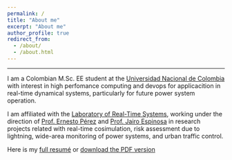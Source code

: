 ```yaml
---
permalink: /
title: "About me"
excerpt: "About me"
author_profile: true
redirect_from: 
  - /about/
  - /about.html
---
```


------
I am a Colombian M.Sc. EE student at the [Universidad Nacional de Colombia](http://medellin.unal.edu.co/) with interest in high perfomance computing and devops for applicacition in real-time dynamical systems, particularly for future power system operation.

I am affiliated with the [Laboratory of Real-Time Systems](https://sites.google.com/unal.edu.co/lab-gstr), working under the direction of [Prof. Ernesto Pérez](https://scholar.google.es/citations?user=tUz1sE0AAAAJ&hl=es&oi=sra) and [Prof. Jairo Espinosa](https://scholar.google.es/citations?user=DhYW97UAAAAJ&hl=es&oi=sra) in research projects related with real-time cosimulation, risk assessment due to lightning, wide-area monitoring of power systems, and urban traffic control.

Here is my [full resumé](https://jpnorenam.github.io/cv/) or [download the PDF version](https://jpnorenam.github.io/files/resume_2020a.pdf)
